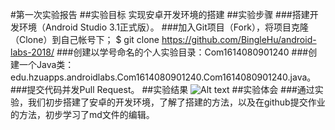 #第一次实验报告
##实验目标
实现安卓开发环境的搭建
##实验步骤
###搭建开发环境（Android Studio 3.1正式版）。
###加入Git项目（Fork），将项目克隆（Clone）到自己帐号下；
$ git clone https://github.com/BingleHu/android-labs-2018/
###创建以学号命名的个人实验目录：Com1614080901240
###创建一个Java类：edu.hzuapps.androidlabs.Com1614080901240.Com1614080901240.java。
###提交代码并发Pull Request。
##实验结果
![Alt text](图片链接 "https://github.com/BingleHu/android-labs-2018/blob/master/Com1614080901240/Com1614080901240.png")
##实验体会
###通过实验，我们初步搭建了安卓的开发环境，了解了搭建的方法，以及在github提交作业的方法，初步学习了md文件的编辑。

